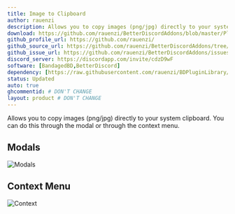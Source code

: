 ```yaml
---
title: Image to Clipboard
author: rauenzi
description: Allows you to copy images (png/jpg) directly to your system clipboard. You can do this through the modal or through the context menu.
download: https://github.com/rauenzi/BetterDiscordAddons/blob/master/Plugins/ImageToClipboard/ImageToClipboard.plugin.js
github_profile_url: https://github.com/rauenzi/
github_source_url: https://github.com/rauenzi/BetterDiscordAddons/tree/master/Plugins/ImageToClipboard
github_issue_url: https://github.com/rauenzi/BetterDiscordAddons/issues/
discord_server: https://discordapp.com/invite/cdzD9wF
software: [BandagedBD,BetterDiscord]
dependency: [https://raw.githubusercontent.com/rauenzi/BDPluginLibrary/master/release/0PluginLibrary.plugin.js]
status: Updated
auto: true
ghcommentid: # DON'T CHANGE
layout: product # DON'T CHANGE
---
```

Allows you to copy images (png/jpg) directly to your system clipboard. You can do this through the modal or through the context menu.


## Modals

![Modals](https://i.imgur.com/AawuUOV.png)

## Context Menu

![Context](https://i.imgur.com/JA3aKSJ.png)
